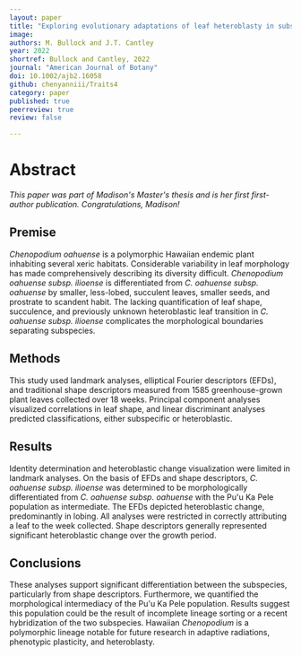 ```yaml
---
layout: paper
title: "Exploring evolutionary adaptations of leaf heteroblasty in subspecific taxa of Hawaiian Chenopodium oahuense"
image:
authors: M. Bullock and J.T. Cantley
year: 2022
shortref: Bullock and Cantley, 2022
journal: "American Journal of Botany"
doi: 10.1002/ajb2.16058
github: chenyanniii/Traits4
category: paper
published: true
peerreview: true
review: false

---
```


# Abstract

*This paper was part of Madison's Master's thesis and is her first first-author publication. Congratulations, Madison!*

## Premise
*Chenopodium oahuense* is a polymorphic Hawaiian endemic plant inhabiting several xeric habitats. Considerable variability in leaf morphology has made comprehensively describing its diversity difficult. *Chenopodium oahuense subsp. ilioense* is differentiated from *C. oahuense subsp. oahuense* by smaller, less-lobed, succulent leaves, smaller seeds, and prostrate to scandent habit. The lacking quantification of leaf shape, succulence, and previously unknown heteroblastic leaf transition in *C. oahuense subsp. ilioense* complicates the morphological boundaries separating subspecies.

## Methods
This study used landmark analyses, elliptical Fourier descriptors (EFDs), and traditional shape descriptors measured from 1585 greenhouse-grown plant leaves collected over 18 weeks. Principal component analyses visualized correlations in leaf shape, and linear discriminant analyses predicted classifications, either subspecific or heteroblastic.

## Results
Identity determination and heteroblastic change visualization were limited in landmark analyses. On the basis of EFDs and shape descriptors, *C. oahuense subsp. ilioense* was determined to be morphologically differentiated from *C. oahuense subsp. oahuense* with the Pu'u Ka Pele population as intermediate. The EFDs depicted heteroblastic change, predominantly in lobing. All analyses were restricted in correctly attributing a leaf to the week collected. Shape descriptors generally represented significant heteroblastic change over the growth period.

## Conclusions
These analyses support significant differentiation between the subspecies, particularly from shape descriptors. Furthermore, we quantified the morphological intermediacy of the Pu'u Ka Pele population. Results suggest this population could be the result of incomplete lineage sorting or a recent hybridization of the two subspecies. Hawaiian *Chenopodium* is a polymorphic lineage notable for future research in adaptive radiations, phenotypic plasticity, and heteroblasty.